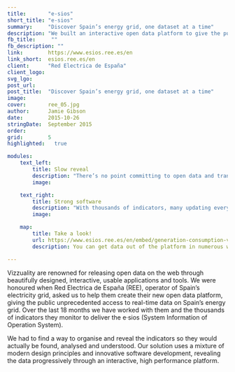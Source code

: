 ```yaml
---
title:       "e-sios"
short_title: "e-sios"
summary:     "Discover Spain’s energy grid, one dataset at a time"
description: "We built an interactive open data platform to give the public unprecedented access to real-time information about Spain's energy grid."
fb_title:     ""
fb_description: "" 
link:        https://www.esios.ree.es/en
link_short:  esios.ree.es/en
client:      "Red Electrica de España"
client_logo: 
svg_lgo:     
post_url:    
post_title:  "Discover Spain’s energy grid, one dataset at a time"
image:       
cover:       ree_05.jpg
author:      Jamie Gibson
date:        2015-10-26
stringDate:  September 2015
order:      
grid:        5     
highlighted:   true

modules:
    text_left:
        title: Slow reveal
        description: "There’s no point committing to open data and transparency if you make it hard for people to actually understand the details and nuance of the data. We built the platform using the idea of progressive disclosure, introducing people to the data slowly then providing more complicated datasets and advanced analysis when you've found the data you're looking for." 
        image: 

    text_right:
        title: Strong software
        description: "With thousands of indicators, many updating every 10 minutes, we had to build a strong back-end to hold and serve all this data. We then visualise the data as interactive graphs through a series of widgets. This keeps the performance of front-end high, helping us entertain and enchant the users with rich, interactive data visualisations."
        image: 

    map:
        title: Take a look!
        url: https://www.esios.ree.es/en/embed/generation-consumption-variation
        description: You can get data out of the platform in numerous ways: print it, download as csv, json or exel, or embed it as an iframe. 

---
```

Vizzuality are renowned for releasing open data on the web through beautifully designed, interactive, usable applications and tools. We were honoured when Red Electrica de España (REE), operator of Spain’s electricity grid, asked us to help them create their new open data platform, giving the public unprecedented access to real-time data on Spain’s energy grid. Over the last 18 months we have worked with them and the thousands of indicators they monitor to deliver the e·sios (System Information of Operation System). 

We had to find a way to organise and reveal the indicators so they would actually be found, analysed and understood. Our solution uses a mixture of modern design principles and innovative software development, revealing the data progressively through an interactive, high performance platform. 
